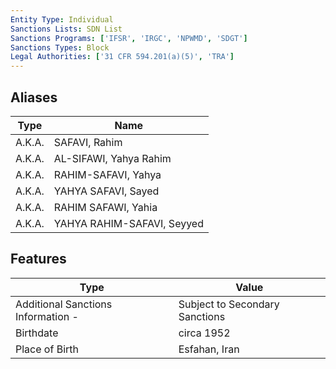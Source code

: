 ```yaml
---
Entity Type: Individual
Sanctions Lists: SDN List
Sanctions Programs: ['IFSR', 'IRGC', 'NPWMD', 'SDGT']
Sanctions Types: Block
Legal Authorities: ['31 CFR 594.201(a)(5)', 'TRA']
---
```


## Aliases
| Type  | Name      | 
|-------|-----------|
| A.K.A. | SAFAVI, Rahim |
| A.K.A. | AL-SIFAWI, Yahya Rahim |
| A.K.A. | RAHIM-SAFAVI, Yahya |
| A.K.A. | YAHYA SAFAVI, Sayed |
| A.K.A. | RAHIM SAFAWI, Yahia |
| A.K.A. | YAHYA RAHIM-SAFAVI, Seyyed |

## Features
| Type  | Value      |
|-------|------------|
| Additional Sanctions Information - | Subject to Secondary Sanctions |
| Birthdate | circa 1952 |
| Place of Birth | Esfahan, Iran |
